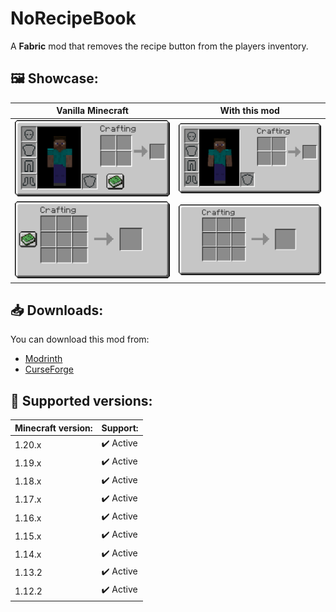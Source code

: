 # NoRecipeBook
A **Fabric** mod that removes the recipe button from the players inventory.

## 🖼️ Showcase:

Vanilla Minecraft | With this mod
----------------- | -------------
![](./media/showcase/inventory-with-book.png) | ![](./media/showcase/inventory-without-book.png)
![](./media/showcase/craftingtable-with-book.png) | ![](./media/showcase/craftingtable-without-book.png)

## 📥 Downloads:
You can download this mod from:
* [Modrinth](https://modrinth.com/mod/norecipebook-fabric)
* [CurseForge](https://www.curseforge.com/minecraft/mc-mods/norecipebook-fabric)

## 🎲 Supported versions:
Minecraft version: | Support:
------------------ | --------
1.20.x | ✔️ Active
1.19.x | ✔️ Active
1.18.x | ✔️ Active
1.17.x | ✔️ Active
1.16.x | ✔️ Active
1.15.x | ✔️ Active
1.14.x | ✔️ Active
1.13.2 | ✔️ Active
1.12.2 | ✔️ Active
